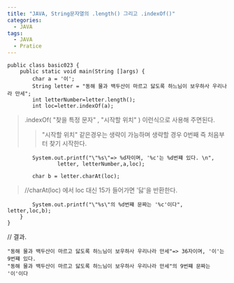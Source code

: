 ```yaml
---
title: "JAVA, String문자열의 .length() 그리고 .indexOf()"
categories:
  - JAVA
tags:
  - JAVA
  - Pratice
---
```



	public class basic023 {
		public static void main(String []args) {
			char a = '이';
			String letter = "동해 물과 백두산이 마르고 닳도록 하느님이 보우하사 우리나라 만세";
			int letterNumber=letter.length();
			int loc=letter.indexOf(a); 

>.indexOf( "찾을 특정 문자" , "시작할 위치" ) 이런식으로 사용해 주면된다.
>>"시작할 위치" 같은경우는 생략이 가능하며 생략할 경우 0번째 즉 처음부터 찾기 시작한다.

			System.out.printf("\"%s\"=> %d자이며, '%c'는 %d번쨰 있다. \n",
					letter, letterNumber,a,loc);
			
			char b = letter.charAt(loc); 
			
>//charAt(loc) 에서 loc 대신 15가 들어가면 '닳'을 반환한다.

			System.out.printf("\"%s\"의 %d번쨰 문짜는 '%c'이다", letter,loc,b);
		}
	}

// 결과.

	"동해 물과 백두산이 마르고 닳도록 하느님이 보우하사 우리나라 만세"=> 36자이며, '이'는 9번쨰 있다. 
	"동해 물과 백두산이 마르고 닳도록 하느님이 보우하사 우리나라 만세"의 9번쨰 문짜는 '이'이다